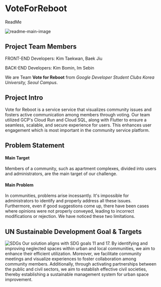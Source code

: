 # VoteForReboot
ReadMe

![readme-main-image](https://github.com/RememberMe-2024-SolutionChallenge/RememVR-md/assets/123253883/e0f62ff2-e28f-422a-ae27-889867eed275)

## Project Team Members

FRONT-END Developers: Kim Taekwan, Baek Jiu

BACK-END Developers: Kim Bomin, Im Sebin



We are Team **Vote for Reboot** from _Google Developer Student Clubs Korea University, Seoul Campus_.



## **Project Intro**

Vote for Reboot is a service service that visualizes community issues and fosters active communication among members through voting. 
Our team utilized GCP's Cloud Run and Cloud SQL, along with Flutter to ensure a seamless, scalable, and secure experience for users. This enhances user engagement which is most important in the community service platform.


## **Problem Statement**

#### **Main Target**
Members of a community, such as apartment complexes, divided into users and administrators, are the main target of our challenge.

#### **Main Problem**
In communities, problems arise incessantly. It's impossible for administrators to identify and properly address all these issues. Furthermore, even if good suggestions come up, there have been cases where opinions were not properly conveyed, leading to incorrect modifications or rejection. We have noticed these two limitations.


## **UN Sustainable Development Goal & Targets**
![SDGs](https://github.com/solutionchallenge2team/VoteForReboot/assets/129723376/77e72536-af24-4545-b60f-67b6ff7ed74e)
Our solution aligns with SDG goals 11 and 17. By identifying and improving neglected spaces within urban and local communities, we aim to enhance their efficient utilization. Moreover, we facilitate community meetings and visualize experiences to foster collaboration among community members. Additionally, through activating partnerships between the public and civil sectors, we aim to establish effective civil societies, thereby establishing a sustainable management system for urban space improvement.

